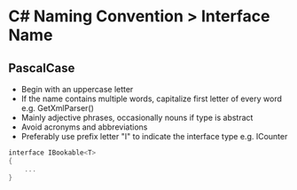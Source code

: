 # C# Naming Convention > Interface Name

## PascalCase
- Begin with an uppercase letter
- If the name contains multiple words, capitalize first letter of every word e.g. GetXmlParser()
- Mainly adjective phrases, occasionally nouns if type is abstract
- Avoid acronyms and abbreviations
- Preferably use prefix letter "I" to indicate the interface type e.g. ICounter

```c#
interface IBookable<T>
{  
    ...
}  
```